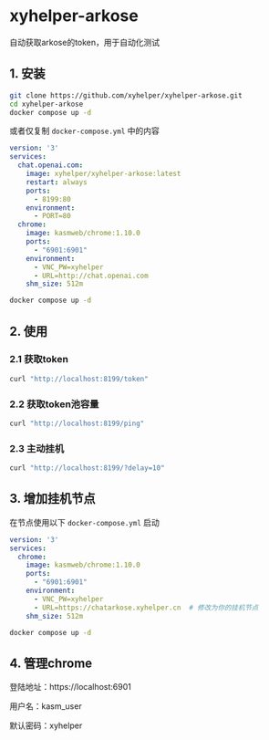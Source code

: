 # xyhelper-arkose

自动获取arkose的token，用于自动化测试

## 1. 安装
```bash
git clone https://github.com/xyhelper/xyhelper-arkose.git
cd xyhelper-arkose
docker compose up -d
```

或者仅复制 `docker-compose.yml` 中的内容

```yaml
version: '3'
services:
  chat.openai.com:
    image: xyhelper/xyhelper-arkose:latest
    restart: always
    ports:
      - 8199:80
    environment:
      - PORT=80
  chrome:
    image: kasmweb/chrome:1.10.0
    ports:
      - "6901:6901"
    environment:
      - VNC_PW=xyhelper
      - URL=http://chat.openai.com
    shm_size: 512m
```
```bash
docker compose up -d
```

## 2. 使用

### 2.1 获取token
```bash
curl "http://localhost:8199/token"
```

### 2.2 获取token池容量
```bash
curl "http://localhost:8199/ping"
```

### 2.3 主动挂机
```bash
curl "http://localhost:8199/?delay=10"
```

## 3. 增加挂机节点
在节点使用以下 `docker-compose.yml` 启动
```yaml 
version: '3'
services:
  chrome:
    image: kasmweb/chrome:1.10.0
    ports:
      - "6901:6901"
    environment:
      - VNC_PW=xyhelper
      - URL=https://chatarkose.xyhelper.cn  # 修改为你的挂机节点
    shm_size: 512m
```
```bash
docker compose up -d
```

## 4. 管理chrome

登陆地址：https://localhost:6901

用户名：kasm_user

默认密码：xyhelper  